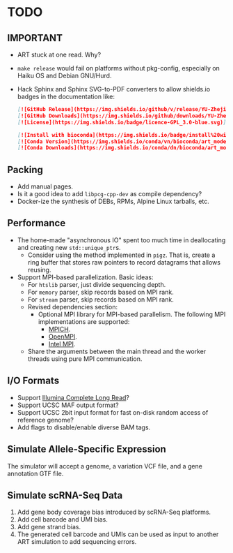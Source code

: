 # TODO

## IMPORTANT

- ART stuck at one read. Why?
- `make release` would fail on platforms without pkg-config, especially on Haiku OS and Debian GNU/Hurd.
- Hack Sphinx and Sphinx SVG-to-PDF converters to allow shields.io badges in the documentation like:

  ```markdown
  [![GitHub Release](https://img.shields.io/github/v/release/YU-Zhejian/art_modern)](https://github.com/YU-Zhejian/art_modern/)
  [![GitHub Downloads](https://img.shields.io/github/downloads/YU-Zhejian/art_modern/total.svg)](https://github.com/YU-Zhejian/art_modern/releases/)
  [![License](https://img.shields.io/badge/licence-GPL_3.0-blue.svg)](https://www.gnu.org/licenses/)
  
  [![Install with bioconda](https://img.shields.io/badge/install%20with-bioconda-brightgreen.svg)](http://bioconda.github.io/recipes/art_modern/README.html)
  [![Conda Version](https://img.shields.io/conda/vn/bioconda/art_modern)](https://anaconda.org/bioconda/art_modern)
  [![Conda Downloads](https://img.shields.io/conda/dn/bioconda/art_modern)](https://anaconda.org/bioconda/art_modern)
  ```

## Packing

- Add manual pages.
- Is it a good idea to add `libpcg-cpp-dev` as compile dependency?
- Docker-ize the synthesis of DEBs, RPMs, Alpine Linux tarballs, etc.

## Performance

- The home-made "asynchronous IO" spent too much time in deallocating and creating new `std::unique_ptr`s.
  - Consider using the method implemented in `pigz`. That is, create a ring buffer that stores raw pointers to record datagrams that allows reusing.
- Support MPI-based parallelization. Basic ideas:
  - For `htslib` parser, just divide sequencing depth.
  - For `memory` parser, skip records based on MPI rank.
  - For `stream` parser, skip records based on MPI rank.
  - Revised dependencies section:
    - Optional MPI library for MPI-based parallelism. The following MPI implementations are supported:
      - [MPICH](https://www.mpich.org/).
      - [OpenMPI](https://www.open-mpi.org/).
      - [Intel MPI](https://www.intel.com/content/www/us/en/developer/tools/oneapi/mpi-library.html).
  - Share the arguments between the main thread and the worker threads using pure MPI communication.

## I/O Formats

- Support [Illumina Complete Long Read](https://www.illumina.com/products/by-brand/complete-long-reads-portfolio.html)?
- Support UCSC MAF output format?
- Support UCSC 2bit input format for fast on-disk random access of reference genome?
- Add flags to disable/enable diverse BAM tags.

## Simulate Allele-Specific Expression

The simulator will accept a genome, a variation VCF file, and a gene annotation GTF file.

## Simulate scRNA-Seq Data

1. Add gene body coverage bias introduced by scRNA-Seq platforms.
2. Add cell barcode and UMI bias.
3. Add gene strand bias.
4. The generated cell barcode and UMIs can be used as input to another ART simulation to add sequencing errors.
